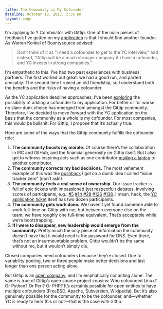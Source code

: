 ```yaml
---
title: The Community is My Cofounder
dateline: October 18, 2013, 3:56 pm
layout: page
---
```


<p>I&#8217;m applying to Y Combinator with Gittip. One of the main pieces of
feedback I&#8217;ve gotten on my <a
href="https://gist.github.com/whit537/6723103">application</a> is that I should
find another founder. As Warren Konkel of Bountysource advised:</p>

<blockquote>

<p>Don&#8217;t think of it as &#8220;I need a cofounder to get to the YC
interview,&#8221; and instead, &#8220;Gittip will be a much stronger company if
i have a cofounder, and YC invests in strong companies.&#8221;</p></blockquote>

<p>I&#8217;m empathetic to this. I&#8217;ve had two past experiences with
business partners. The first worked out great: we had a good run, and parted
amicably. The second time I ruined an old friendship, so I understand both the
benefits and the risks of having a cofounder.</p>

<p>As the YC application deadline approaches, I&#8217;ve been <a
href="https://github.com/gittip/www.gittip.com/issues/1603">exploring</a> the
possibility of adding a cofounder to my application. For better or for worse, no
slam-dunk choice has emerged from amongst the Gittip community. Therefore,
I&#8217;ve decided to move forward with the YC application on the basis that the
community as a whole is my cofounder. For most companies, this would be
bullshit. For Gittip, I propose that it&#8217;s actually true.</p>

<p>Here are some of the ways that the Gittip community fulfills the cofounder
role:</p>

<ol>

<li><strong>The community boosts my morale.</strong> Of course there&#8217;s
the collaboration in IRC and GitHub, and the financial generosity on Gittip
itself. But I also get to witness inspiring acts such as one contributor <a
href="https://botbot.me/freenode/gittip/msg/6925801/">mailing a laptop</a> to
another contributor.</li>

<li><strong>The community corrects my bad decisions.</strong> The most vehement
example of this was the <a
href="https://botbot.me/freenode/gittip/msg/6118740/">pushback</a> I got on a
dumb idea I called &#8220;issue tracker zero&#8221; (don&#8217;t ask!).</li>

<li><strong>The community feels a real sense of ownership.</strong> Our issue
tracker is full of epic tickets with impassioned (yet respectful) debates,
involving scores of participants, e.g.: <a class="issue-link"
href="https://github.com/gittip/www.gittip.com/issues/5" title="allow for one-
off tips">#5</a> <a class="issue-link"
href="https://github.com/gittip/www.gittip.com/issues/14" title="pay in with
bitcoin">#14</a> <a class="issue-link"
href="https://github.com/gittip/www.gittip.com/issues/28" title="switch to opt-
in">#28</a> <a class="issue-link"
href="https://github.com/gittip/www.gittip.com/issues/126" title="find a
solution for withdrawals outside the US">#126</a> <a class="issue-link"
href="https://github.com/gittip/www.gittip.com/issues/138" title="change the
name from gittip to something else">#138</a>. I mean, heck, the <a
href="https://github.com/gittip/www.gittip.com/issues/1404">YC application
ticket</a> itself has two dozen participants.</li>

<li><strong>The community gets work done.</strong> We haven&#8217;t yet found
someone able to work full-time on Gittip with me, but between everyone else on
the team, we have roughly one full-time equivalent. That&#8217;s acceptable
while we&#8217;re bootstrapping.</li>

<li><strong>If I were to disappear, new leadership would emerge from the
community.</strong> Pretty much the only piece of information the community
doesn&#8217;t have that it would need is the password for DNS. Even there,
that&#8217;s not an insurmountable problem. Gittip wouldn&#8217;t be the same
without me, but it wouldn&#8217;t simply die.</li></ol>

<p>Closed companies need cofounders because they&#8217;re closed. Due to
variability pooling, two or three people make better decisions and last longer
than one person acting alone.</p>

<p>But Gittip is an <a href="http://blog.gittip.com/post/26350459746/the-first-
open-company">open company</a>, and I&#8217;m emphatically <em>not</em> acting
alone. The same is true of Gittip&#8217;s open source project cousins: Who
cofounded Linux? Or Python? Or Perl? Or PHP? It&#8217;s certainly possible for
open entities to have multiple cofounders (FreeBSD, Apache, Subversion,
Wikipedia). But it&#8217;s also genuinely possible for the community to be the
cofounder, and—whether YC is ready to hear this or not—that is the case with
Gittip.</p>
